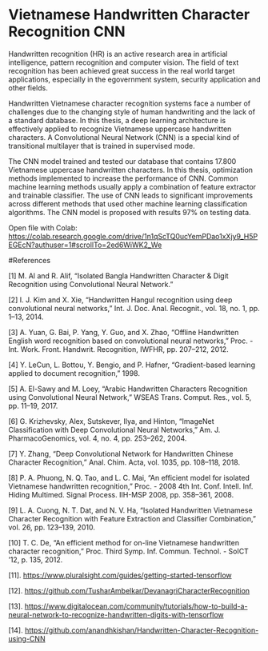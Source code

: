 # Vietnamese Handwritten Character Recognition CNN

Handwritten recognition (HR) is an active research area in artificial intelligence, pattern recognition and computer vision. The field of text recognition has been achieved great success in the real world target applications, especially in the egovernment system, security application and other fields.

Handwritten Vietnamese character recognition systems face a number of challenges due to the changing style of human handwriting and the lack of a standard database. In this thesis, a deep learning architecture is effectively applied to recognize Vietnamese uppercase handwritten characters. A Convolutional Neural Network (CNN) is a special kind of transitional multilayer that is trained in supervised mode.

The CNN model trained and tested our database that contains 17.800 Vietnamese uppercase handwritten characters. In this thesis, optimization methods implemented to increase the performance of CNN. Common machine learning methods usually apply a combination of feature extractor and trainable classifier. The use of CNN leads to significant improvements across different methods that used other machine learning classification algorithms. The CNN model is proposed with results 97% on testing data.

Open file with Colab: https://colab.research.google.com/drive/1n1qScTQ0ucYemPDao1xXjy9_H5PEGEcN?authuser=1#scrollTo=2ed6WiWK2_We

#References

[1]	M. Al and R. Alif, “Isolated Bangla Handwritten Character & Digit Recognition using Convolutional Neural Network.”

[2]	I. J. Kim and X. Xie, “Handwritten Hangul recognition using deep convolutional neural networks,” Int. J. Doc. Anal. Recognit., vol. 18, no. 1, pp. 1–13, 2014.

[3]	A. Yuan, G. Bai, P. Yang, Y. Guo, and X. Zhao, “Offline Handwritten English word recognition based on convolutional neural networks,” Proc. - Int. Work. Front. Handwrit. Recognition, IWFHR, pp. 207–212, 2012.

[4]	Y. LeCun, L. Bottou, Y. Bengio, and P. Hafner, “Gradient-based learning applied to document recognition,” 1998.

[5]	A. El-Sawy and M. Loey, “Arabic Handwritten Characters Recognition using Convolutional Neural Network,” WSEAS Trans. Comput. Res., vol. 5, pp. 11–19, 2017.

[6]	G. Krizhevsky, Alex, Sutskever, Ilya, and Hinton, “ImageNet Classification with Deep Convolutional Neural Networks,” Am. J. PharmacoGenomics, vol. 4, no. 4, pp. 253–262, 2004.

[7]	Y. Zhang, “Deep Convolutional Network for Handwritten Chinese Character Recognition,” Anal. Chim. Acta, vol. 1035, pp. 108–118, 2018.

[8]	P. A. Phuong, N. Q. Tao, and L. C. Mai, “An efficient model for isolated Vietnamese handwritten recognition,” Proc. - 2008 4th Int. Conf. Intell. Inf. Hiding Multimed. Signal Process. IIH-MSP 2008, pp. 358–361, 2008.

[9]	L. A. Cuong, N. T. Dat, and N. V. Ha, “Isolated Handwritten Vietnamese Character Recognition with Feature Extraction and Classifier Combination,” vol. 26, pp. 123–139, 2010.

[10]	T. C. De, “An efficient method for on-line Vietnamese handwritten character recognition,” Proc. Third Symp. Inf. Commun. Technol. - SoICT ’12, p. 135, 2012.

[11]. https://www.pluralsight.com/guides/getting-started-tensorflow

[12]. https://github.com/TusharAmbelkar/DevanagriCharacterRecognition

[13]. https://www.digitalocean.com/community/tutorials/how-to-build-a-neural-network-to-recognize-handwritten-digits-with-tensorflow

[14]. https://github.com/anandhkishan/Handwritten-Character-Recognition-using-CNN
